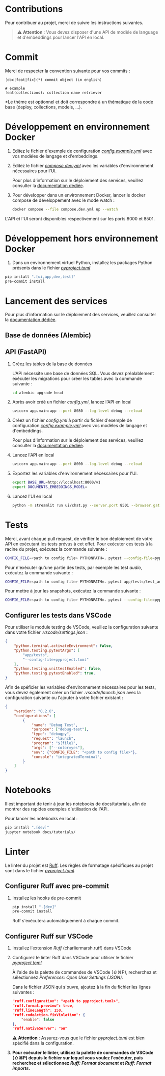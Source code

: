 # Contributions

Pour contribuer au projet, merci de suivre les instructions suivantes.

> ⚠️ **Attention** : Vous devez disposer d'une API de modèle de language et d'embeddings pour lancer l'API en local.

# Commit 

Merci de respecter la convention suivante pour vos commits :

```
[doc|feat|fix](*) commit object (in english)

# example
feat(collections): collection name retriever
```

*Le thème est optionnel et doit correspondre à un thématique de la code base (deploy, collections, models, ...).

# Développement en environnement Docker

1. Editez le fichier d'exemple de configuration *[config.example.yml](./config.example.yml)* avec vos modèles de langage et d'embeddings.

2. Editez le fichier *[compose.dev.yml](./compose.dev.yml)* avec les variables d'environnement nécessaires pour l'UI.

    Pour plus d'information sur le déploiement des services, veuillez consulter la [documentation dédiée](./docs/deployment.md).


3. Pour développer dans un environnement Docker, lancer le docker compose de développement avec le mode watch :

    ```bash
    docker compose --file compose.dev.yml up --watch
    ```

L'API et l'UI seront disponibles respectivement sur les ports 8000 et 8501.

# Développement hors environnement Docker

1. Dans un environnement virtuel Python, installez les packages Python présents dans le fichier *[pyproject.toml](./pyproject.toml)*

  ```bash 
  pip install ".[ui,app,dev,test]"
  pre-commit install
  ```

# Lancement des services

Pour plus d'information sur le déploiement des services, veuillez consulter la [documentation dédiée](./docs/deployment.md).

## Base de données (Alembic)

## API (FastAPI)

1. Créez les tables de la base de données

    L'API nécessite une base de données SQL. Vous devez préalablement exécuter les migrations pour créer les tables avec la commande suivante :

    ```bash
    cd alembic upgrade head
    ```

2. Après avoir créé un fichier *config.yml*, lancez l'API en local

    ```bash
    uvicorn app.main:app --port 8080 --log-level debug --reload
    ```

2. Créez un fichier *config.yml* à partir du fichier d'exemple de configuration *[config.example.yml](./config.example.yml)* avec vos modèles de langage et d'embeddings.
   
    Pour plus d'information sur le déploiement des services, veuillez consulter la [documentation dédiée](./docs/deployment.md).


3. Lancez l'API en local

    ```bash
    uvicorn app.main:app --port 8000 --log-level debug --reload
    ```

4. Exportez les variables d'environnement nécessaires pour l'UI.
   
    ```bash
    export BASE_URL=http://localhost:8000/v1
    export DOCUMENTS_EMBEDDINGS_MODEL=
    ```

5. Lancez l'UI en local

    ```bash
    python -m streamlit run ui/chat.py --server.port 8501 --browser.gatherUsageStats false --theme.base light
    ```

# Tests

Merci, avant chaque pull request, de vérifier le bon déploiement de votre API en exécutant les tests prévus à cet effet. Pour exécuter ces tests à la racine du projet, exécutez la commande suivante :
    
```bash
CONFIG_FILE=<path to config file> PYTHONPATH=. pytest --config-file=pyproject.toml --api-key-user <api key user> --api-key-admin <api key admin>
```

Pour n'exécuter qu'une partie des tests, par exemple les test *audio*, exécutez la commande suivante :

```bash
CONFIG_FILE=<path to config file> PYTHONPATH=. pytest app/tests/test_audio.py --config-file=pyproject.toml --api-key-user <api key user> --api-key-admin <api key admin>
```

Pour mettre à jour les snapshots, exécutez la commande suivante :

```bash
CONFIG_FILE=<path to config file> PYTHONPATH=. pytest --config-file=pyproject.toml --api-key-user <api key user> --api-key-admin <api key admin> --snapshot-update
```

## Configurer les tests dans VSCode

Pour utiliser le module testing de VSCode, veuillez la configuration suivante dans votre fichier *.vscode/settings.json* :

```json
{
    "python.terminal.activateEnvironment": false,
    "python.testing.pytestArgs": [
        "app/tests",
        "--config-file=pyproject.toml"
    ],
    "python.testing.unittestEnabled": false,
    "python.testing.pytestEnabled": true,
}
```

Afin de spéficier les variables d'environnement nécessaires pour les tests, vous devez également créer un fichier *.vscode/launch.json* avec la configuration suivante ou l'ajouter à votre fichier existant :

```json
{
    "version": "0.2.0",
    "configurations": [
        {
            "name": "Debug Test",
            "purpose": ["debug-test"],
            "type": "debugpy",
            "request": "launch",
            "program": "${file}",
            "args": ["--color=yes"],
            "env": {"CONFIG_FILE": "<path to config file>"},
            "console": "integratedTerminal",
        }
    ]
}
```

# Notebooks

Il est important de tenir à jour les notebooks de docs/tutorials, afin de montrer des rapides exemples d'utilisation de l'API.

Pour lancer les notebooks en local :

```bash
pip install ".[dev]"
jupyter notebook docs/tutorials/
```

# Linter

Le linter du projet est [Ruff](https://beta.ruff.rs/docs/configuration/). Les règles de formatage spécifiques au projet sont dans le fichier *[pyproject.toml](./pyproject.toml)*.

## Configurer Ruff avec pre-commit

1. Installez les hooks de pre-commit

    ```bash
    pip install ".[dev]"
    pre-commit install
    ```

    Ruff s'exécutera automatiquement à chaque commit.

## Configurer Ruff sur VSCode

1. Installez l'extension *Ruff* (charliermarsh.ruff) dans VSCode
2. Configurez le linter Ruff dans VSCode pour utiliser le fichier *[pyproject.toml](./pyproject.toml)*

    À l'aide de la palette de commandes de VSCode (⇧⌘P), recherchez et sélectionnez *Preferences: Open User Settings (JSON)*.

    Dans le fichier JSON qui s'ouvre, ajoutez à la fin du fichier les lignes suivantes :

    ```json
    "ruff.configuration": "<path to pyproject.toml>",
    "ruff.format.preview": true,
    "ruff.lineLength": 150,
    "ruff.codeAction.fixViolation": {
        "enable": false
    },
    "ruff.nativeServer": "on"
    ```

    ⚠️ **Attention** : Assurez-vous que le fichier *[pyproject.toml](./app/pyproject.toml)* est bien spécifié dans la configuration.

3. **Pour exécuter le linter, utilisez la palette de commandes de VSCode (⇧⌘P) depuis le fichier sur lequel vous voulez l'exécuter, puis recherchez et sélectionnez *Ruff: Format document* et *Ruff: Format imports*.**
